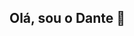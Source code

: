 ## Olá, sou o Dante 👋

<!--
**IgDante/IgDante** is a ✨ _special_ ✨ repository because its `README.md` (this file) appears on your GitHub profile.

Here are some ideas to get you started:

- 🔭 Atualmente estou desenvolvendo projetos para aumentar meus conhecimentos em Front-End
- 🌱 Atualmente estou cursando análise e desenvolvimento de sistemas e Angular
